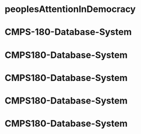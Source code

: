 # peoplesAttentionInDemocracy
# CMPS-180-Database-System
# CMPS180-Database-System
# CMPS180-Database-System
# CMPS180-Database-System
# CMPS180-Database-System
